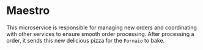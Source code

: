 # Maestro

This microservice is responsible for managing new orders and coordinating with other services to ensure smooth order processing.
After processing a order, it sends this new delicious pizza for the `Fornaio` to bake.
